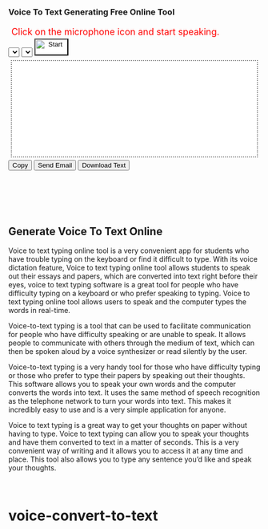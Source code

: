 <div class="etool-title">
<link href="https://docs.google.com/uc?export=download&amp;id=1ZVFfFPy_Ry6S0kUo5U8NzoaHqW2MWRVr" rel="stylesheet" type="text/css"></link>

<h3>
Voice To Text Generating Free Online Tool</h3>
</div>
<div class="etool-wrapper" style="border: 0px solid rgb(255, 0, 0);">
<div id="info" style="color: red; font-size: 18px; padding: 3px 6px;">
<div id="info_start">
Click on the microphone icon and start speaking.
 </div>
<div id="info_speak_now" style="display: none;">
Speak now || Hindi/Urdu !
 </div>
<div id="info_no_speech" style="display: none;">
No speech was detected. adjust your microphone settings.
 </div>
<div id="info_no_microphone" style="display: none;">
No microphone.! Ensure that a microphone configured correctly.
 </div>
<div id="info_allow" style="display: none;">
Click the "Allow" button above to enable your microphone.
 </div>
<div id="info_denied" style="display: none;">
Permission to use microphone was denied.
 </div>
<div id="info_blocked" style="display: none;">
Permission to use microphone is blocked. To change, go to chrome://settings/contentExceptions#media-stream
 </div>
<div id="info_upgrade" style="display: none;">
This facility is not supported by your browser. Upgrade to <a href="https://www.google.com/chrome" target="_blank">Chrome</a>.
 </div>
</div>
<div class="flex-box">
<select id="select_language" onchange="updateCountry()" style="margin: 1px 0px; padding: 0px;"></select>
<select id="select_dialect" style="margin: 1px 0px; padding: 0px;"></select>
<button id="start_button" onclick="startButton(event)" style="background: rgb(255, 255, 255); padding: 0px;" title="Click and Start Speaking"><img alt="Start" height="30" id="start_img" src="https://www.google.com/intl/en/chrome/assets/common/images/content/mic.gif" width="64" /></button>
</div>
<div id="results" style="background: rgb(255, 255, 255); border: 2px dotted gray; margin: 5px; min-height: 180px; padding: 5px; text-align: left;">
<span class="final" id="final_span" style="color: green; padding-right: 3px;"></span> <span class="interim" id="interim_span" style="color: red;"></span>
</div>
<div class="etool-button-wrapper flex-box">
<button class="etool-button" id="button1" onclick="ToClipboard('results')" title="Copy Text"><i aria-hidden="true" class="fa fa-files-o"></i> Copy</button>
<button class="etool-button" id="email_button" onclick="emailButton()" title="Send through Email"><i aria-hidden="true" class="fa fa-envelope"></i> Send Email</button>
<button class="etool-button" name="download" onclick="saveTextAsUnicode();" title="Download Text"><i aria-hidden="true" class="fa fa-download"></i> Download Text</button>
</div>
<script src="https://dl.dropbox.com/s/07a7qmtn09z2luo/Voice-Typing_API.js"></script>
</div>


<br/>
<p>&nbsp;</p><p><br /></p><h2 style="text-align: left;">Generate Voice To Text Online</h2><p>Voice to text typing online tool is a very convenient app for students who have trouble typing on the keyboard or find it difficult to type. With its voice dictation feature, Voice to text typing online tool&nbsp;allows students to speak out their essays and papers, which are converted into text right before their eyes, voice to text typing software is a great tool for people who have difficulty typing on a keyboard or who prefer speaking to typing. Voice to text typing online tool&nbsp;allows users to speak and the computer types the words in real-time.</p><p>Voice-to-text typing is a tool that can be used to facilitate communication for people who have difficulty speaking or are unable to speak. It allows people to communicate with others through the medium of text, which can then be spoken aloud by a voice synthesizer or read silently by the user.</p><p>Voice-to-text typing is a very handy tool for those who have difficulty typing or those who prefer to type their papers by speaking out their thoughts. This software allows you to speak your own words and the computer converts the words into text. It uses the same method of speech recognition as the telephone network to turn your words into text. This makes it incredibly easy to use and is a very simple application for anyone.</p><p>Voice to text typing is a great way to get your thoughts on paper without having to type. Voice to text typing can allow you to speak your thoughts and have them converted to text in a matter of seconds. This is a very convenient way of writing and it allows you to access it at any time and place. This tool also allows you to type any sentence you’d like and speak your thoughts.</p><div><br /></div>

# voice-convert-to-text
